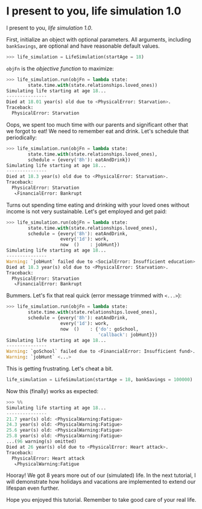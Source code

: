 # I present to you, life simulation 1.0

I present to you, _life simulation 1.0_.

First, initialize an object with optional parameters. All arguments, including `bankSavings`, are optional and have reasonable default values.

```python
>>> life_simulation = LifeSimulation(startAge = 18)
```

`objFn` is the _objective function_ to maximize:

```python
>>> life_simulation.run(objFn = lambda state: 
        state.time.with(state.relationships.loved_ones))
Simulating life starting at age 18...
---------------
Died at 18.01 year(s) old due to <PhysicalError: Starvation>.
Traceback:
  PhysicalError: Starvation
```

Oops, we spent too much time with our parents and significant other that we forgot to eat! We need to remember eat and drink. Let's schedule that periodically:

```python
>>> life_simulation.run(objFn = lambda state: 
        state.time.with(state.relationships.loved_ones),
        schedule = {every('8h'): eatAndDrink})
Simulating life starting at age 18...
---------------
Died at 18.3 year(s) old due to <PhysicalError: Starvation>.
Traceback:
  PhysicalError: Starvation
   ↖FinancialError: Bankrupt
```

Turns out spending time eating and drinking with your loved ones without income is not very sustainable. Let's get employed and get paid:

```python
>>> life_simulation.run(objFn = lambda state: 
        state.time.with(state.relationships.loved_ones),
        schedule = {every('8h'): eatAndDrink,
                    every('1d'): work,
                    now  ()    : jobHunt})
Simulating life starting at age 18...
---------------
Warning: `jobHunt` failed due to <SocialError: Insufficient education>.
Died at 18.3 year(s) old due to <PhysicalError: Starvation>.
Traceback:
  PhysicalError: Starvation
   ↖FinancialError: Bankrupt
```

Bummers. Let's fix that real quick \(error message trimmed with `<...>`\):

```python
>>> life_simulation.run(objFn = lambda state: 
        state.time.with(state.relationships.loved_ones),
        schedule = {every('8h'): eatAndDrink,
                    every('1d'): work,
                    now  ()    : {'do': goSchool, 
                                  'callback': jobHunt}})
Simulating life starting at age 18...
---------------
Warning: `goSchool` failed due to <FinancialError: Insufficient fund>.
Warning: `jobHunt` <...>
```

This is getting frustrating. Let's cheat a bit.

```python
life_simulation = LifeSimulation(startAge = 18, bankSavings = 100000)
```

Now this \(finally\) works as expected:

```python
>>> %%
Simulating life starting at age 18...
---------------
21.7 year(s) old: <PhysicalWarning:Fatigue>
24.3 year(s) old: <PhysicalWarning:Fatigue>
25.6 year(s) old: <PhysicalWarning:Fatigue>
25.8 year(s) old: <PhysicalWarning:Fatigue>
...(96 warning(s) omitted)
Died at 26 year(s) old due to <PhysicalError: Heart attack>.
Traceback:
  PhysicalError: Heart attack
   ↖PhysicalWarning:Fatigue
```

Hooray! We got 8 years more out of our \(simulated\) life. In the next tutorial, I will demonstrate how holidays and vacations are implemented to extend our lifespan even further.

Hope you enjoyed this tutorial. Remember to take good care of your real life.

